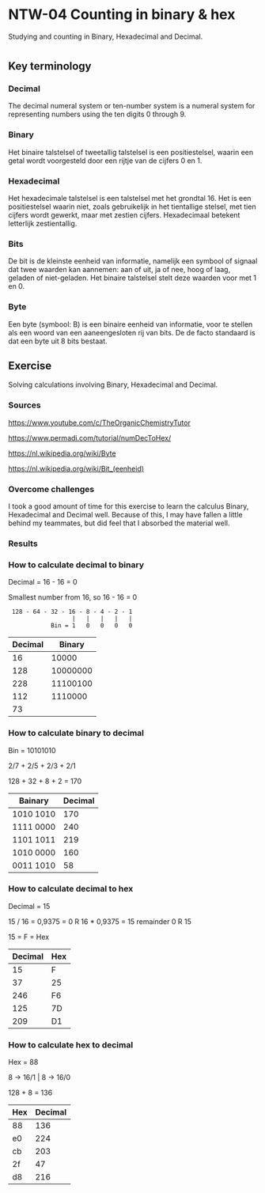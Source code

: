 # NTW-04 Counting in binary & hex
Studying and counting in Binary, Hexadecimal and Decimal.
#

## Key terminology
### Decimal
The decimal numeral system or ten-number system is a numeral system for representing numbers using the ten digits 0 through 9.

### Binary
Het binaire talstelsel of tweetallig talstelsel is een positiestelsel, waarin een getal wordt voorgesteld door een rijtje van de cijfers 0 en 1.

### Hexadecimal
Het hexadecimale talstelsel is een talstelsel met het grondtal 16. Het is een positiestelsel waarin niet, zoals gebruikelijk in het tientallige stelsel, met tien cijfers wordt gewerkt, maar met zestien cijfers. Hexadecimaal betekent letterlijk zestientallig.

### Bits
De bit is de kleinste eenheid van informatie, namelijk een symbool of signaal dat twee waarden kan aannemen: aan of uit, ja of nee, hoog of laag, geladen of niet-geladen. Het binaire talstelsel stelt deze waarden voor met 1 en 0.

### Byte
Een byte (symbool: B) is een binaire eenheid van informatie, voor te stellen als een woord van een aaneengesloten rij van bits. De de facto standaard is dat een byte uit 8 bits bestaat.

## Exercise
Solving calculations involving Binary, Hexadecimal and Decimal.

### Sources
https://www.youtube.com/c/TheOrganicChemistryTutor

https://www.permadi.com/tutorial/numDecToHex/

https://nl.wikipedia.org/wiki/Byte

https://nl.wikipedia.org/wiki/Bit_(eenheid)

### Overcome challenges
I took a good amount of time for this exercise to learn the calculus Binary, Hexadecimal and Decimal well. Because of this, I may have fallen a little behind my teammates, but did feel that I absorbed the material well.

### Results

### How to calculate decimal to binary
Decimal = 16 - 16 = 0

Smallest number from 16, so 16 - 16 = 0

     128 - 64 - 32 - 16 - 8 - 4 - 2 - 1
                      |   |   |   |   |
                Bin = 1   0   0   0   0

| Decimal | Binary |
| ---------------- | ---------------- |
| 16     | 10000    |
| 128    | 10000000|
|228 | 11100100|
|112 | 1110000|
|73| | 1001001|

### How to calculate binary to decimal

Bin = 10101010

2/7 + 2/5 + 2/3 + 2/1 

128 + 32 + 8 + 2 = 170

| Bainary | Decimal |
| ---------------- | ---------------- |
|1010 1010|170|
|1111 0000|240|
|1101 1011|219|
|1010 0000|160|
|0011 1010|58|

### How to calculate decimal to hex
Decimal = 15

15 / 16 = 0,9375 = 0 R 
16 * 0,9375 = 15 remainder
0 R 15

15 = F = Hex

| Decimal | Hex |
| ---------------- | ---------------- |
|15|F
|37|25
|246|F6
|125|7D
|209|D1

### How to calculate hex to decimal
Hex = 88

8 -> 16/1  |  8 -> 16/0

128 + 8 = 136

| Hex | Decimal|
| ---------------- | ---------------- |
|88|136|
|e0|224
|cb|203
|2f|47
|d8|216


